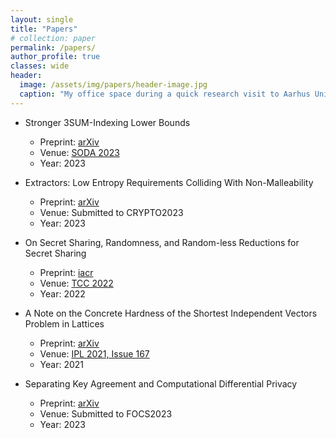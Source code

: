 ```yaml
---
layout: single
title: "Papers"
# collection: paper
permalink: /papers/
author_profile: true
classes: wide
header:
  image: /assets/img/papers/header-image.jpg
  caption: "My office space during a quick research visit to Aarhus University, Denmark"
---
```


* Stronger 3SUM-Indexing Lower Bounds
    - Preprint: [arXiv](https://arxiv.org/abs/2203.09334)
    - Venue: [SODA 2023](https://www.siam.org/conferences/cm/program/accepted-papers/soda23-accepted-papers)
    - Year: 2023

* Extractors: Low Entropy Requirements Colliding With Non-Malleability
    - Preprint: [arXiv](https://arxiv.org/abs/2111.04157)
    - Venue: Submitted to CRYPTO2023
    - Year: 2023

* On Secret Sharing, Randomness, and Random-less Reductions for Secret Sharing
    - Preprint: [iacr](https://eprint.iacr.org/2021/802)
    - Venue: [TCC 2022](https://tcc.iacr.org/2022/acceptedpapers.php)
    - Year: 2022

* A Note on the Concrete Hardness of the Shortest Independent Vectors Problem in Lattices
    - Preprint: [arXiv](https://arxiv.org/abs/2005.11654)
    - Venue: [IPL 2021, Issue 167](https://www.sciencedirect.com/journal/information-processing-letters/vol/167/suppl/C)
    - Year: 2021

* Separating Key Agreement and Computational Differential Privacy
    - Preprint: [arXiv](https://arxiv.org/abs/2304.07239)
    - Venue: Submitted to FOCS2023
    - Year: 2023
    
